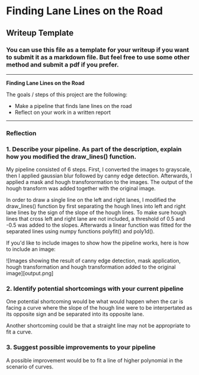 # **Finding Lane Lines on the Road** 

## Writeup Template

### You can use this file as a template for your writeup if you want to submit it as a markdown file. But feel free to use some other method and submit a pdf if you prefer.

---

**Finding Lane Lines on the Road**

The goals / steps of this project are the following:
* Make a pipeline that finds lane lines on the road
* Reflect on your work in a written report


[//]: # (Image References)

[image1]: ./examples/grayscale.jpg "Grayscale"

---

### Reflection

### 1. Describe your pipeline. As part of the description, explain how you modified the draw_lines() function.

My pipeline consisted of 6 steps. First, I converted the images to grayscale, then I applied gaussian blur followed by canny edge detection.  Afterwards, I applied a mask and hough transforormation to the images. The output of the hough transform was added together with the original image.

In order to draw a single line on the left and right lanes, I modified the draw_lines() function by first separating the hough lines into left and right lane lines by the sign of the slope of the hough lines. To make sure hough lines that cross left and right lane are not included, a threshold of 0.5 and -0.5 was added to the slopes. Afterwards a linear function was fitted for the separated lines using numpy functions polyfit() and poly1d().


If you'd like to include images to show how the pipeline works, here is how to include an image: 

![Images showing the result of canny edge detection, mask application, hough transformation and hough transformation added to the original image][output.png]


### 2. Identify potential shortcomings with your current pipeline


One potential shortcoming would be what would happen when the car is facing a curve where the slope of the hough line were to be interpertated as its opposite sign and be separated into its opposite lane.

Another shortcoming could be that a straight line may not be appropriate to fit a curve.


### 3. Suggest possible improvements to your pipeline

A possible improvement would be to fit a line of higher polynomial in the scenario of curves.
